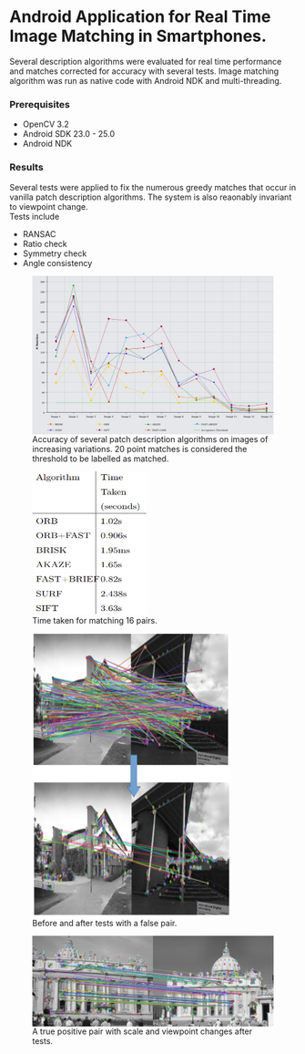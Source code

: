 # Android Application for Real Time Image Matching in Smartphones.
Several description algorithms were evaluated for real time performance and matches corrected for accuracy with several tests. 
Image matching algorithm was run as native code with Android NDK and multi-threading. 


### Prerequisites
- OpenCV 3.2
- Android SDK 23.0 - 25.0
- Android NDK 

### Results
Several tests were applied to fix the numerous greedy matches that occur in vanilla patch description algorithms. The system is also reaonably invariant to viewpoint change. <br>
Tests include
- RANSAC
- Ratio check
- Symmetry check
- Angle consistency
<figure>
  <img src="images/performance.png" alt="Algorithms comparison" align="center">
  <figcaption>Accuracy of several patch description algorithms on images of increasing variations. 20 point matches is considered the threshold to be labelled as matched.
</figcaption>
</figure>  
<figure>
  <img src="images/time.png" alt="Time taken" width="200" height="250">
  <figcaption>Time taken for matching 16 pairs.</figcaption>
</figure> 
<figure>
  <img src="images/filter.png" alt="Before and after adding tests" width="350" height="500" align="center">
  <figcaption>Before and after tests with a false pair.</figcaption>
</figure> 
<figure>
  <img src="images/true.png" alt="A true pair" align="center">
  <figcaption>A true positive pair with scale and viewpoint changes after tests.</figcaption>
</figure> 



